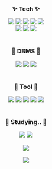 <!--
**Oh-Junho-KR/Oh-Junho-KR** is a ✨ _special_ ✨ repository because its `README.md` (this file) appears on your GitHub profile.

Here are some ideas to get you started:

- 🔭 I’m currently working on ...
- 🌱 I’m currently learning ...
- 👯 I’m looking to collaborate on ...
- 🤔 I’m looking for help with ...
- 💬 Ask me about ...
- 📫 How to reach me: ...
- 😄 Pronouns: ...
- ⚡ Fun fact: ...
-->


<!--
![header](https://capsule-render.vercel.app/api?type=waving&color=auto&height=200&section=header&text=Smart%20Factory%20S/W%20Developer&fontSize=50)
-->

<div align="center">
	<h3> ✨ Tech ✨ </h3>
	<img src="https://img.shields.io/badge/c-A8B9CC?style=for-the-badge&logo=C&logoColor=white">
	<img src="https://img.shields.io/badge/c++-00599C?style=for-the-badge&logo=C++&logoColor=white">
	<img src="https://img.shields.io/badge/C Sharp-99CC00?style=for-the-badge&logo=Sharp&logoColor=white">
	<img src="https://img.shields.io/badge/java-FFBB00?style=for-the-badge&logo=Java&logoColor=white">
	<img src="https://img.shields.io/badge/javascript-F7DF1E?style=for-the-badge&logo=JavaScript&logoColor=white">
	<br/>
	<img src="https://img.shields.io/badge/html5-E34F26?style=for-the-badge&logo=HTML5&logoColor=white">
	<img src="https://img.shields.io/badge/css3-1572B6?style=for-the-badge&logo=CSS3&logoColor=white">
	<img src="https://img.shields.io/badge/android-34A853?style=for-the-badge&logo=Android&logoColor=white">
	<br/>
	<br/>
	<h3> 📠 DBMS 📠 </h3>
	<img src="https://img.shields.io/badge/mysql-4479A1?style=for-the-badge&logo=MySQL&logoColor=white">
	<img src="https://img.shields.io/badge/mssql-A566FF?style=for-the-badge&logo=MsSQL&logoColor=white">
	<img src="https://img.shields.io/badge/sqlite-003B57?style=for-the-badge&logo=SQLite&logoColor=white">
	<br/>
	<br/>
	<h3> 🔨 Tool 🔨 </h3>
	<img src="https://img.shields.io/badge/.NET Framework-512BD4?style=for-the-badge&logo=.NET&logoColor=white">
	<img src="https://img.shields.io/badge/ASP.NET-990085?style=for-the-badge&logo=ASP.NET&logoColor=white">
	<img src="https://img.shields.io/badge/eclipseide-2C2255?style=for-the-badge&logo=Eclipse IDE&logoColor=white">
	<img src="https://img.shields.io/badge/android studio-3DDC84?style=for-the-badge&logo=Android Studio&logoColor=white">
	<img src="https://img.shields.io/badge/apache tomcat-F8DC75?style=for-the-badge&logo=ApacheTomcat&logoColor=white">
	<br/>
	<br/>
	<h3> 📖 Studying.. 📖 </h3>
  	<img src="https://img.shields.io/badge/react-4479A1?style=for-the-badge&logo=React&logoColor=white">
	<img src="https://img.shields.io/badge/spring-3DDC84?style=for-the-badge&logo=Spring&logoColor=white">
	<br/>
	<br/>
	<img src="https://github-readme-stats.vercel.app/api/top-langs/?username=Oh-Junho-KR&layout=compact">
	<br/>
	<br/>
	<img src="https://github-readme-stats.vercel.app/api?username=Oh-Junho-KR&show_icons=true">
</div>

